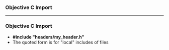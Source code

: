 ### Objective C Import

---------------------------------------------------

### Objective C Import

* **#include "headers/my_header.h"**
* The quoted form is for "local" includes of files
